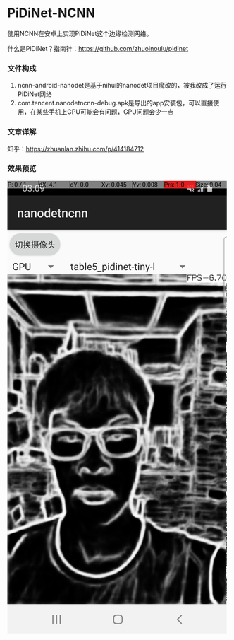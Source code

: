 ﻿# PiDiNet-NCNN
使用NCNN在安卓上实现PiDiNet这个边缘检测网络。

什么是PiDiNet？指南针：https://github.com/zhuoinoulu/pidinet

### 文件构成
1. ncnn-android-nanodet是基于nihui的nanodet项目魔改的，被我改成了运行PiDiNet网络
2. com.tencent.nanodetncnn-debug.apk是导出的app安装包，可以直接使用，在某些手机上CPU可能会有问题，GPU问题会少一点

### 文章详解
知乎：https://zhuanlan.zhihu.com/p/414184712

### 效果预览
![image](https://github.com/EdVince/PiDiNet-NCNN/blob/main/test.jpg)
